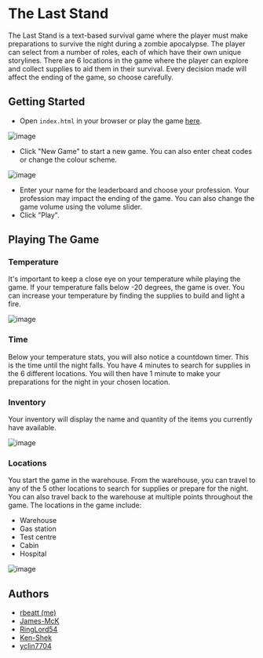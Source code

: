 # The Last Stand

The Last Stand is a text-based survival game where the player must make preparations to survive the night during a zombie apocalypse. The player can select from a number of roles, each of which have their own unique storylines. There are 6 locations in the game where the player can explore and collect supplies to aid them in their survival. Every decision made will affect the ending of the game, so choose carefully.

## Getting Started

* Open ```index.html``` in your browser or play the game [here](https://the-last-stand.netlify.app).

![image](https://user-images.githubusercontent.com/55786579/180575466-a225ebd3-c89f-465d-b9cf-037df2cab831.png)

* Click "New Game" to start a new game. You can also enter cheat codes or change the colour scheme. 

![image](https://user-images.githubusercontent.com/55786579/180575340-67f07386-9c4f-4d39-8e2a-746cabe4a3fd.png)

* Enter your name for the leaderboard and choose your profession. Your profession may impact the ending of the game. You can also change the game volume using the volume slider.
* Click "Play".

## Playing The Game
### Temperature
It's important to keep a close eye on your temperature while playing the game. If your temperature falls below -20 degrees, the game is over. You can increase your temperature by finding the supplies to build and light a fire.


![image](https://user-images.githubusercontent.com/55786579/180576033-30178ca6-ef63-4175-9a1e-643b09ad6aa3.png)

### Time
Below your temperature stats, you will also notice a countdown timer. This is the time until the night falls. You have 4 minutes to search for supplies in the 6 different locations. You will then have 1 minute to make your preparations for the night in your chosen location.

### Inventory
Your inventory will display the name and quantity of the items you currently have available.

![image](https://user-images.githubusercontent.com/55786579/180576832-3162b13c-8240-4ea2-83f9-513b05c26060.png)

### Locations
You start the game in the warehouse. From the warehouse, you can travel to any of the 5 other locations to search for supplies or prepare for the night. You can also travel back to the warehouse at multiple points throughout the game. The locations in the game include:
* Warehouse
* Gas station
* Test centre
* Cabin
* Hospital

![image](https://user-images.githubusercontent.com/55786579/180577251-80d0b935-b023-46d4-b892-7f8bd5a72e0c.png)

## Authors

* [rbeatt (me)](https://github.com/rbeatt)
* [James-McK](https://github.com/james-mck)
* [RingLord54](https://github.com/RingLord54)
* [Ken-Shek](https://github.com/Ken-Shek)
* [yclin7704](https://github.com/yclin7704)











